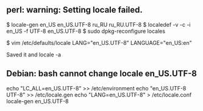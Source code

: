 perl: warning: Setting locale failed.
-------------------------------------
$ locale-gen en_US en_US.UTF-8 ru_RU ru_RU.UTF-8
$ localedef -v -c -i en_US -f UTF-8 en_US.UTF-8
$ sudo dpkg-reconfigure locales

$ vim /etc/defaults/locale
LANG="en_US.UTF-8"
LANGUAGE="en_US:en"

Saved it and locale -a

## Debian: bash cannot change locale en_US.UTF-8

echo "LC_ALL=en_US.UTF-8" >> /etc/environment
echo "en_US.UTF-8 UTF-8" >> /etc/locale.gen
echo "LANG=en_US.UTF-8" > /etc/locale.conf
locale-gen en_US.UTF-8
